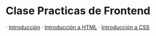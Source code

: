 # Clase Practicas de Frontend

· [Introducción](#introduccion)
· [Introducción a HTML](#introduccion-html)
· [Introducción a CSS](#introduccion-css)
